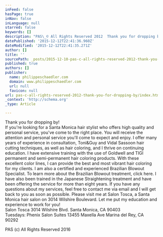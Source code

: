 ```yaml
---
inFeed: false
hasPage: true
inNav: false
inLanguage: null
starred: false
keywords: []
description: "PAS\_© All Rights Reserved 2012  Thank you for dropping by... If you’re looking for a Santa Monica hair stylist who offers high quality and personal service, you"
datePublished: '2015-12-12T22:41:36.960Z'
dateModified: '2015-12-12T22:41:35.271Z'
author: []
title: ''
sourcePath: _posts/2015-12-10-pas-c-all-rights-reserved-2012-thank-you-for-dropping-by.md
published: true
authors: []
publisher:
  name: philippeschaedler.com
  domain: www.philippeschaedler.com
  url: null
  favicon: null
url: pas-c-all-rights-reserved-2012-thank-you-for-dropping-by/index.html
_context: 'http://schema.org'
_type: Article

---
```

Thank you for dropping by!  
If you're looking for a Santa Monica hair stylist who offers high quality and personal service, you've come to the right place. You will receive the attention and personal service you'll come to expect and enjoy. I offer many years of experience in consultation, Toni&Guy and Vidal Sassoon hair cutting techniques, as well as hair coloring, and I thrive on continuing education. I have extensive training with the use of Goldwell and TIGI permanent and semi-permanent hair coloring products. With these excellent color lines, I can provide the best and most vibrant hair coloring for my clients. I am also a certified and experienced Brazilian Blowout Specialist. To learn more about the Brazilian Blowout treatment, click here.  I have also been trained in the Japanese Straightening treatment and have been offering the service for more than eight years. If you have any questions about my services, feel free to contact me via email and I will get back to you as soon as possible. Please visit me at Salon Tosca, a Santa Monica hair salon on 3014 Wilshire Boulevard. Let me put my education and experience to work for you!  
Salon Tosca 3014 Wilshire Blvd.  Santa Monica, CA 90403   
Tuesdays: Phenix Salon Suites 13455 Maxella Ave  Marina del Rey, CA 90292

PAS (c) All Rights Reserved 2016